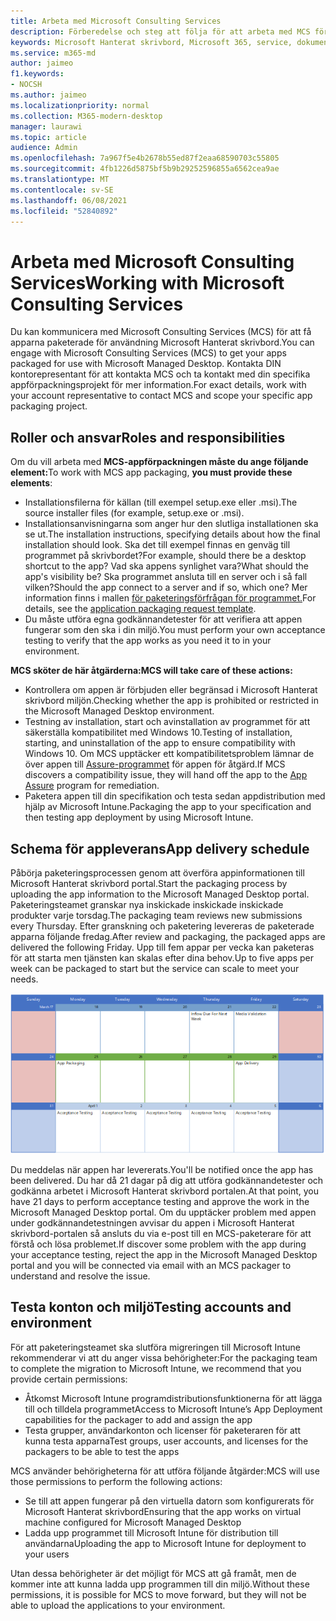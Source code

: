 ```yaml
---
title: Arbeta med Microsoft Consulting Services
description: Förberedelse och steg att följa för att arbeta med MCS för att paketera dina appar
keywords: Microsoft Hanterat skrivbord, Microsoft 365, service, dokumentation
ms.service: m365-md
author: jaimeo
f1.keywords:
- NOCSH
ms.author: jaimeo
ms.localizationpriority: normal
ms.collection: M365-modern-desktop
manager: laurawi
ms.topic: article
audience: Admin
ms.openlocfilehash: 7a967f5e4b2678b55ed87f2eaa68590703c55805
ms.sourcegitcommit: 4fb1226d5875bf5b9b29252596855a6562cea9ae
ms.translationtype: MT
ms.contentlocale: sv-SE
ms.lasthandoff: 06/08/2021
ms.locfileid: "52840892"
---
```

# <a name="working-with-microsoft-consulting-services"></a><span data-ttu-id="1d05c-104">Arbeta med Microsoft Consulting Services</span><span class="sxs-lookup"><span data-stu-id="1d05c-104">Working with Microsoft Consulting Services</span></span>

<span data-ttu-id="1d05c-105">Du kan kommunicera med Microsoft Consulting Services (MCS) för att få apparna paketerade för användning Microsoft Hanterat skrivbord.</span><span class="sxs-lookup"><span data-stu-id="1d05c-105">You can engage with Microsoft Consulting Services (MCS) to get your apps packaged for use with Microsoft Managed Desktop.</span></span> <span data-ttu-id="1d05c-106">Kontakta DIN kontorepresentant för att kontakta MCS och ta kontakt med din specifika appförpackningsprojekt för mer information.</span><span class="sxs-lookup"><span data-stu-id="1d05c-106">For exact details, work with your account representative to contact MCS and scope your specific app packaging project.</span></span>

## <a name="roles-and-responsibilities"></a><span data-ttu-id="1d05c-107">Roller och ansvar</span><span class="sxs-lookup"><span data-stu-id="1d05c-107">Roles and responsibilities</span></span>

<span data-ttu-id="1d05c-108">Om du vill arbeta med **MCS-appförpackningen måste du ange följande element:**</span><span class="sxs-lookup"><span data-stu-id="1d05c-108">To work with MCS app packaging, **you must provide these elements**:</span></span>

- <span data-ttu-id="1d05c-109">Installationsfilerna för källan (till exempel setup.exe eller .msi).</span><span class="sxs-lookup"><span data-stu-id="1d05c-109">The source installer files (for example, setup.exe or .msi).</span></span>
- <span data-ttu-id="1d05c-110">Installationsanvisningarna som anger hur den slutliga installationen ska se ut.</span><span class="sxs-lookup"><span data-stu-id="1d05c-110">The installation instructions, specifying details about how the final installation should look.</span></span> <span data-ttu-id="1d05c-111">Ska det till exempel finnas en genväg till programmet på skrivbordet?</span><span class="sxs-lookup"><span data-stu-id="1d05c-111">For example, should there be a desktop shortcut to the app?</span></span> <span data-ttu-id="1d05c-112">Vad ska appens synlighet vara?</span><span class="sxs-lookup"><span data-stu-id="1d05c-112">What should the app's visibility be?</span></span> <span data-ttu-id="1d05c-113">Ska programmet ansluta till en server och i så fall vilken?</span><span class="sxs-lookup"><span data-stu-id="1d05c-113">Should the app connect to a server and if so, which one?</span></span> <span data-ttu-id="1d05c-114">Mer information finns i mallen [för paketeringsförfrågan för programmet.](https://github.com/MicrosoftDocs/microsoft-365-docs/raw/public/microsoft-365/managed-desktop/get-ready/downloads/app-packaging-template.docx)</span><span class="sxs-lookup"><span data-stu-id="1d05c-114">For details, see the [application packaging request template](https://github.com/MicrosoftDocs/microsoft-365-docs/raw/public/microsoft-365/managed-desktop/get-ready/downloads/app-packaging-template.docx).</span></span>
- <span data-ttu-id="1d05c-115">Du måste utföra egna godkännandetester för att verifiera att appen fungerar som den ska i din miljö.</span><span class="sxs-lookup"><span data-stu-id="1d05c-115">You must perform your own acceptance testing to verify that the app works as you need it to in your environment.</span></span>

<span data-ttu-id="1d05c-116">**MCS sköter de här åtgärderna:**</span><span class="sxs-lookup"><span data-stu-id="1d05c-116">**MCS will take care of these actions:**</span></span>

- <span data-ttu-id="1d05c-117">Kontrollera om appen är förbjuden eller begränsad i Microsoft Hanterat skrivbord miljön.</span><span class="sxs-lookup"><span data-stu-id="1d05c-117">Checking whether the app is prohibited or restricted in the Microsoft Managed Desktop environment.</span></span>
- <span data-ttu-id="1d05c-118">Testning av installation, start och avinstallation av programmet för att säkerställa kompatibilitet med Windows 10.</span><span class="sxs-lookup"><span data-stu-id="1d05c-118">Testing of installation, starting, and uninstallation of the app to ensure compatibility with Windows 10.</span></span> <span data-ttu-id="1d05c-119">Om MCS upptäcker ett kompatibilitetsproblem lämnar de över appen till [Assure-programmet](/fasttrack/products-and-capabilities#app-assure) för appen för åtgärd.</span><span class="sxs-lookup"><span data-stu-id="1d05c-119">If MCS discovers a compatibility issue, they will hand off the app to the [App Assure](/fasttrack/products-and-capabilities#app-assure) program for remediation.</span></span>
- <span data-ttu-id="1d05c-120">Paketera appen till din specifikation och testa sedan appdistribution med hjälp av Microsoft Intune.</span><span class="sxs-lookup"><span data-stu-id="1d05c-120">Packaging the app to your specification and then testing app deployment by using Microsoft Intune.</span></span>

## <a name="app-delivery-schedule"></a><span data-ttu-id="1d05c-121">Schema för appleverans</span><span class="sxs-lookup"><span data-stu-id="1d05c-121">App delivery schedule</span></span>

<span data-ttu-id="1d05c-122">Påbörja paketeringsprocessen genom att överföra appinformationen till Microsoft Hanterat skrivbord portal.</span><span class="sxs-lookup"><span data-stu-id="1d05c-122">Start the packaging process by uploading the app information to the Microsoft Managed Desktop portal.</span></span> <span data-ttu-id="1d05c-123">Paketeringsteamet granskar nya inskickade inskickade inskickade produkter varje torsdag.</span><span class="sxs-lookup"><span data-stu-id="1d05c-123">The packaging team reviews new submissions every Thursday.</span></span> <span data-ttu-id="1d05c-124">Efter granskning och paketering levereras de paketerade apparna följande fredag.</span><span class="sxs-lookup"><span data-stu-id="1d05c-124">After review and packaging, the packaged apps are delivered the following Friday.</span></span> <span data-ttu-id="1d05c-125">Upp till fem appar per vecka kan paketeras för att starta men tjänsten kan skalas efter dina behov.</span><span class="sxs-lookup"><span data-stu-id="1d05c-125">Up to five apps per week can be packaged to start but the service can scale to meet your needs.</span></span>

![kalender som visar appinflöde på torsdag (den 21:a i det här exemplet), medier som validerar nästa dag, paketering på efterföljande måndag (den 25)) och appleverans den efterföljande fredagen (den 29:e)](../../media/MCS-cal.png)

<span data-ttu-id="1d05c-127">Du meddelas när appen har levererats.</span><span class="sxs-lookup"><span data-stu-id="1d05c-127">You'll be notified once the app has been delivered.</span></span> <span data-ttu-id="1d05c-128">Du har då 21 dagar på dig att utföra godkännandetester och godkänna arbetet i Microsoft Hanterat skrivbord portalen.</span><span class="sxs-lookup"><span data-stu-id="1d05c-128">At that point, you have 21 days to perform acceptance testing and approve the work in the Microsoft Managed Desktop portal.</span></span> <span data-ttu-id="1d05c-129">Om du upptäcker problem med appen under godkännandetestningen avvisar du appen i Microsoft Hanterat skrivbord-portalen så ansluts du via e-post till en MCS-paketerare för att förstå och lösa problemet.</span><span class="sxs-lookup"><span data-stu-id="1d05c-129">If discover some problem with the app during your acceptance testing, reject the app in the Microsoft Managed Desktop portal and you will be connected via email with an MCS packager to understand and resolve the issue.</span></span>

## <a name="testing-accounts-and-environment"></a><span data-ttu-id="1d05c-130">Testa konton och miljö</span><span class="sxs-lookup"><span data-stu-id="1d05c-130">Testing accounts and environment</span></span>

<span data-ttu-id="1d05c-131">För att paketeringsteamet ska slutföra migreringen till Microsoft Intune rekommenderar vi att du anger vissa behörigheter:</span><span class="sxs-lookup"><span data-stu-id="1d05c-131">For the packaging team to complete the migration to Microsoft Intune, we recommend that you provide certain permissions:</span></span>

- <span data-ttu-id="1d05c-132">Åtkomst Microsoft Intune programdistributionsfunktionerna för att lägga till och tilldela programmet</span><span class="sxs-lookup"><span data-stu-id="1d05c-132">Access to Microsoft Intune’s App Deployment capabilities for the packager to add and assign the app</span></span>
- <span data-ttu-id="1d05c-133">Testa grupper, användarkonton och licenser för paketeraren för att kunna testa apparna</span><span class="sxs-lookup"><span data-stu-id="1d05c-133">Test groups, user accounts, and licenses for the packagers to be able to test the apps</span></span>

<span data-ttu-id="1d05c-134">MCS använder behörigheterna för att utföra följande åtgärder:</span><span class="sxs-lookup"><span data-stu-id="1d05c-134">MCS will use those permissions to perform the following actions:</span></span>

- <span data-ttu-id="1d05c-135">Se till att appen fungerar på den virtuella datorn som konfigurerats för Microsoft Hanterat skrivbord</span><span class="sxs-lookup"><span data-stu-id="1d05c-135">Ensuring that the app works on virtual machine configured for Microsoft Managed Desktop</span></span>
- <span data-ttu-id="1d05c-136">Ladda upp programmet till Microsoft Intune för distribution till användarna</span><span class="sxs-lookup"><span data-stu-id="1d05c-136">Uploading the app to Microsoft Intune for deployment to your users</span></span>

<span data-ttu-id="1d05c-137">Utan dessa behörigheter är det möjligt för MCS att gå framåt, men de kommer inte att kunna ladda upp programmen till din miljö.</span><span class="sxs-lookup"><span data-stu-id="1d05c-137">Without these permissions, it is possible for MCS to move forward, but they will not be able to upload the applications to your environment.</span></span>

